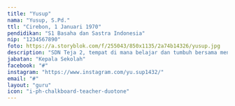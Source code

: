 ```yaml
---
title: "Yusup"
nama: "Yusup, S.Pd."
ttl: "Cirebon, 1 Januari 1970"
pendidikan: "S1 Basaha dan Sastra Indonesia"
nip: "1234567890"
foto: https://a.storyblok.com/f/255043/850x1135/2a74b14326/yusup.jpg
description: "SDN Teja 2, tempat di mana belajar dan tumbuh bersama menjadi pengalaman yang berharga."
jabatan: "Kepala Sekolah"
facebook: "#"
instagram: "https://www.instagram.com/yu.sup1432/"
email: "#"
layout: "guru"
icon: "i-ph-chalkboard-teacher-duotone"
---
```

